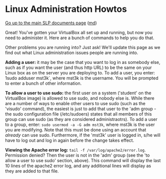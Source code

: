 Linux Administration Howtos
===========================

[Go up to the main SLP documents page](index.html) ([md](index.md))

Great!  You've gotten your VirtualBox all set up and running, but now you need to administer it.  Here are a bunch of commands to help you do that.

Other problems you are running into?  Just ask!  We'll update this page as we find out what Linux administration issues people are running into.

**Adding a user:** it may be the case that you want to log in as somebody else, such as if you want the user (and thus http URL) to be the same on your Linux box as on the server you are deploying to.  To add a user, you enter: 1sudo adduser mst3k`, where mst3k is the username.  You will be prompted to enter a bunch of other information.

**To allow a user to use sudo:** the first user on a system ('student' on the VirtualBox image) is allowed to use sudo, and nobody else is.  While there are a number of ways to enable other users to use sudo (such as the 'visudo' command), the easiest is just to add that user to the 'adm group - the sudo configuration file (/etc/sudoers) states that all members of this group can use sudo (as they are considered administraotrs).  To add a user to a group, enter: `sudo usermod -a -G adm mst3k`, where mst3k is the user you are modifying.  Note that this must be done using an account that *already* can use sudo.  Furthermore, if the 'mst3k' user is logged in, s/he will have to log out and log in again before the change takes effect.

**Viewing the Apache error log:** `tail -f /var/log/apache2/error.log`.  Permission denied?  Then the user is not in the 'adm' group (see the 'to allow a user to use sudo' section, above).  This command will display the last 10 lines of the apache2 error log, and any additional lines will display as they are added to that file.

